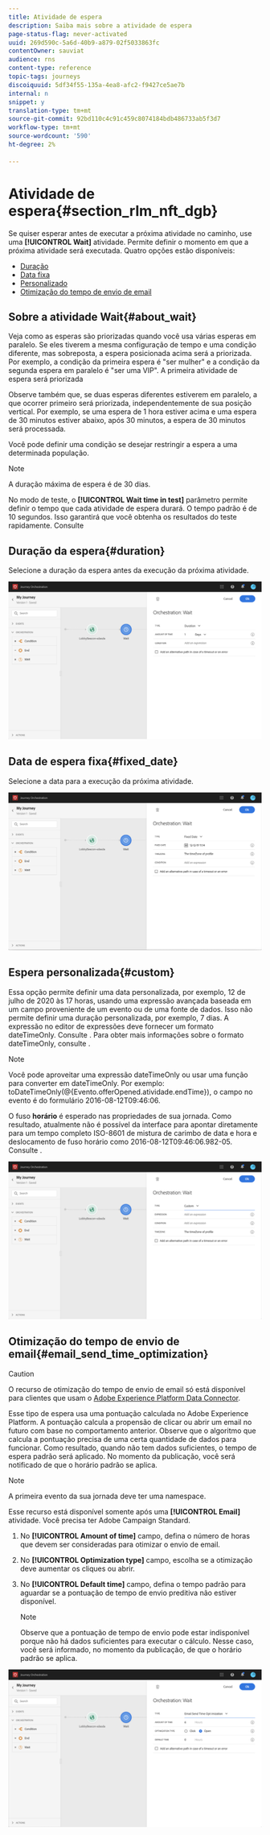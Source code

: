 ```yaml
---
title: Atividade de espera
description: Saiba mais sobre a atividade de espera
page-status-flag: never-activated
uuid: 269d590c-5a6d-40b9-a879-02f5033863fc
contentOwner: sauviat
audience: rns
content-type: reference
topic-tags: journeys
discoiquuid: 5df34f55-135a-4ea8-afc2-f9427ce5ae7b
internal: n
snippet: y
translation-type: tm+mt
source-git-commit: 92bd110c4c91c459c8074184bdb486733ab5f3d7
workflow-type: tm+mt
source-wordcount: '590'
ht-degree: 2%

---
```



# Atividade de espera{#section_rlm_nft_dgb}

Se quiser esperar antes de executar a próxima atividade no caminho, use uma **[!UICONTROL Wait]** atividade. Permite definir o momento em que a próxima atividade será executada. Quatro opções estão disponíveis:

* [Duração](#duration)
* [Data fixa](#fixed_date)
* [Personalizado](#custom)
* [Otimização do tempo de envio de email](#email_send_time_optimization)

## Sobre a atividade Wait{#about_wait}

Veja como as esperas são priorizadas quando você usa várias esperas em paralelo. Se eles tiverem a mesma configuração de tempo e uma condição diferente, mas sobreposta, a espera posicionada acima será a priorizada. Por exemplo, a condição da primeira espera é &quot;ser mulher&quot; e a condição da segunda espera em paralelo é &quot;ser uma VIP&quot;. A primeira atividade de espera será priorizada

Observe também que, se duas esperas diferentes estiverem em paralelo, a que ocorrer primeiro será priorizada, independentemente de sua posição vertical. Por exemplo, se uma espera de 1 hora estiver acima e uma espera de 30 minutos estiver abaixo, após 30 minutos, a espera de 30 minutos será processada.

Você pode definir uma condição se desejar restringir a espera a uma determinada população.

>[!NOTE]
>
>A duração máxima de espera é de 30 dias.
>
>No modo de teste, o **[!UICONTROL Wait time in test]** parâmetro permite definir o tempo que cada atividade de espera durará. O tempo padrão é de 10 segundos. Isso garantirá que você obtenha os resultados do teste rapidamente. Consulte [](../building-journeys/testing-the-journey.md)

## Duração da espera{#duration}

Selecione a duração da espera antes da execução da próxima atividade.

![](../assets/journey55.png)

## Data de espera fixa{#fixed_date}

Selecione a data para a execução da próxima atividade.

![](../assets/journey56.png)

## Espera personalizada{#custom}

Essa opção permite definir uma data personalizada, por exemplo, 12 de julho de 2020 às 17 horas, usando uma expressão avançada baseada em um campo proveniente de um evento ou de uma fonte de dados. Isso não permite definir uma duração personalizada, por exemplo, 7 dias. A expressão no editor de expressões deve fornecer um formato dateTimeOnly. Consulte [](../expression/expressionadvanced.md). Para obter mais informações sobre o formato dateTimeOnly, consulte [](../expression/data-types.md).

>[!NOTE]
>
>Você pode aproveitar uma expressão dateTimeOnly ou usar uma função para converter em dateTimeOnly. Por exemplo: toDateTimeOnly(@{Evento.offerOpened.atividade.endTime}), o campo no evento é do formulário 2016-08-12T09:46:06.
>
>O fuso **horário** é esperado nas propriedades de sua jornada. Como resultado, atualmente não é possível da interface para apontar diretamente para um tempo completo ISO-8601 de mistura de carimbo de data e hora e deslocamento de fuso horário como 2016-08-12T09:46:06.982-05. Consulte [](../building-journeys/timezone-management.md).

![](../assets/journey57.png)

## Otimização do tempo de envio de email{#email_send_time_optimization}

>[!CAUTION]
>
>O recurso de otimização do tempo de envio de email só está disponível para clientes que usam o [Adobe Experience Platform Data Connector](https://docs.adobe.com/content/help/en/campaign-standard/using/developing/mapping-campaign-and-aep-data/aep-about-data-connector.html).

Esse tipo de espera usa uma pontuação calculada no Adobe Experience Platform. A pontuação calcula a propensão de clicar ou abrir um email no futuro com base no comportamento anterior. Observe que o algoritmo que calcula a pontuação precisa de uma certa quantidade de dados para funcionar. Como resultado, quando não tem dados suficientes, o tempo de espera padrão será aplicado. No momento da publicação, você será notificado de que o horário padrão se aplica.

>[!NOTE]
>
>A primeira evento da sua jornada deve ter uma namespace.
>
>Esse recurso está disponível somente após uma **[!UICONTROL Email]** atividade. Você precisa ter Adobe Campaign Standard.

1. No **[!UICONTROL Amount of time]** campo, defina o número de horas que devem ser consideradas para otimizar o envio de email.
1. No **[!UICONTROL Optimization type]** campo, escolha se a otimização deve aumentar os cliques ou abrir.
1. No **[!UICONTROL Default time]** campo, defina o tempo padrão para aguardar se a pontuação de tempo de envio preditiva não estiver disponível.

   >[!NOTE]
   >
   >Observe que a pontuação de tempo de envio pode estar indisponível porque não há dados suficientes para executar o cálculo. Nesse caso, você será informado, no momento da publicação, de que o horário padrão se aplica.

![](../assets/journey57bis.png)
